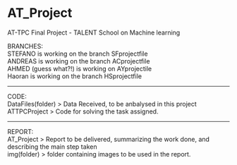 # AT_Project
AT-TPC Final Project - TALENT School on Machine learning

BRANCHES:  
STEFANO is working on the branch SFprojectfile  
ANDREAS is working on the branch ACprojectfile  
AHMED (guess what?!) is working on AYprojectile  
Haoran is working on the branch HSprojectfile
******************************************************  
CODE:  
DataFiles(folder) > Data Received, to be anbalysed in this project  
ATTPCProject      > Code for solving the task assigned.  

******************************************************  
REPORT:  
AT_Project  > Report to be delivered, summarizing the work done, and describing the main step taken  
img(folder) > folder containing images to be used in the report.  
